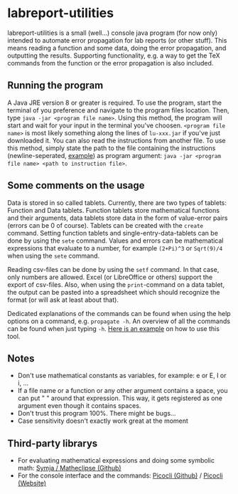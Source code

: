 # labreport-utilities
labreport-utilities is a small (well...) console java program (for now only) intended to automate error propagation for lab reports (or other stuff).
This means reading a function and some data, doing the error propagation, and outputting the results. 
Supporting functionality, e.g. a way to get the TeX commands from the function or the error propagation is also included.  

## Running the program
A Java JRE version 8 or greater is required. To use the program, start the terminal of you preference and navigate to the program files location. Then, type ``java -jar <program file name>``. 
Using this method, the program will start and wait for your input in the terminal you've choosen. ``<program file name>`` is most likely something along the lines of ``lu-xxx.jar`` if you've just downloaded it.
You can also read the instructions from another file. To use this method, simply state the path to the file containing the instructions (newline-seperated, [example](https://github.com/pcfreak9000/labreport-utilities/blob/main/test.txt)) as program argument: ``java -jar <program file name> <path to instruction file>``.    

## Some comments on the usage
Data is stored in so called tablets. Currently, there are two types of tablets: Function and Data tablets. 
Function tablets store mathematical functions and their arguments, data tablets store data in the form of value-error pairs (errors can be 0 of course). 
Tablets can be created with the ``create`` command. Setting function tablets and single-entry-data-tablets can be done by using the ``sete`` command. 
Values and errors can be mathematical expressions that evaluate to a number, for example ``(2+Pi)^3`` or ``Sqrt(9)/4`` when using the ``sete`` command. 

Reading csv-files can be done by using the ``setf`` command. In that case, only numbers are allowed.
Excel (or LibreOffice or others) support the export of csv-files. Also, when using the ``print``-command on a data tablet, the output can be pasted into a spreadsheet which should recognize the format (or will ask at least about that).

Dedicated explanations of the commands can be found when using the help options on a command, e.g. ``propagate -h``. An overview of all the commands can be found when just typing ``-h``.
[Here is an example](https://github.com/pcfreak9000/labreport-utilities/blob/main/test.txt) on how to use this tool.

## Notes
- Don't use mathematical constants as variables, for example: e or E, I or i, ...
- If a file name or a function or any other argument contains a space, you can put " " around that expression. This way, it gets registered as one argument even though it contains spaces. 
- Don't trust this program 100%. There might be bugs...
- Case sensitivity doesn't exactly work great at the moment

## Third-party librarys
- For evaluating mathematical expressions and doing some symbolic math: [Symja / Matheclipse (Github)](https://github.com/axkr/symja_android_library)
- For the console interface and the commands: [Picocli (Github)](https://github.com/remkop/picocli) / [Picocli (Website)](https://picocli.info/)